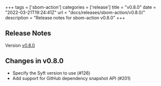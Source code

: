 +++
tags = ['sbom-action']
categories = ['release']
title = "v0.8.0"
date = "2022-03-21T19:24:41Z"
url = "docs/releases/sbom-action/v0.8.0/"
description = "Release notes for sbom-action v0.8.0"
+++

## Release Notes

Version [v0.8.0](https://github.com/anchore/sbom-action/releases/tag/v0.8.0)

## Changes in v0.8.0

- Specify the Syft version to use (#126)
- Add support for GitHub dependency snapshot API (#201)

